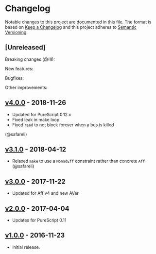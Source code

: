 # Changelog

Notable changes to this project are documented in this file. The format is based on [Keep a Changelog](https://keepachangelog.com/en/1.0.0/) and this project adheres to [Semantic Versioning](https://semver.org/spec/v2.0.0.html).

## [Unreleased]

Breaking changes (😱!!!):

New features:

Bugfixes:

Other improvements:

## [v4.0.0](https://github.com/purescript-contrib/purescript-aff-bus/releases/tag/v4.0.0) - 2018-11-26

- Updated for PureScript 0.12.x
- Fixed leak in make loop
- Fixed `read` to not block forever when a bus is killed

(@safareli)

## [v3.1.0](https://github.com/purescript-contrib/purescript-aff-bus/releases/tag/v3.1.0) - 2018-04-12

- Relaxed `make` to use a `MonadEff` constraint rather than concrete `Aff` (@safareli)

## [v3.0.0](https://github.com/purescript-contrib/purescript-aff-bus/releases/tag/v3.0.0) - 2017-11-22

- Updated for Aff v4 and new AVar

## [v2.0.0](https://github.com/purescript-contrib/purescript-aff-bus/releases/tag/v2.0.0) - 2017-04-04

- Updates for PureScript 0.11

## [v1.0.0](https://github.com/purescript-contrib/purescript-aff-bus/releases/tag/v1.0.0) - 2016-11-23

- Initial release.
